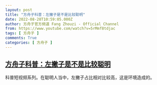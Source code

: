 ```yaml
---
layout: post
title: "方舟子科普：左撇子是不是比较聪明"
date: 2022-08-28T10:59:05.000Z
author: 方舟子官方频道 Fang Zhouzi - Official Channel
from: https://www.youtube.com/watch?v=5rMmf8tdjac
tags: [ 方舟子 ]
comments: True
categories: [ 方舟子 ]
---
```

<!--1661684345000-->
[方舟子科普：左撇子是不是比较聪明](https://www.youtube.com/watch?v=5rMmf8tdjac)
------

<div>
科普短视频系列。在聪明人当中，左撇子占比相对比较高，这是环境造成的。
</div>
